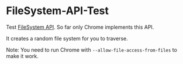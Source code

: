 FileSystem-API-Test
===================

Test [FileSystem API](http://www.w3.org/TR/file-system-api/). So far only Chrome implements this API.

It creates a random file system for you to traverse.

Note: You need to run Chrome with <code>--allow-file-access-from-files</code> to make it work.

